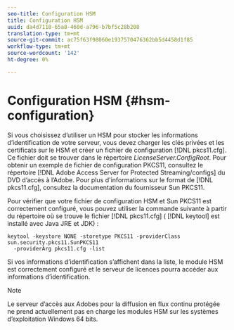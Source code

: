 ```yaml
---
seo-title: Configuration HSM
title: Configuration HSM
uuid: da4d7118-65a8-460d-a796-b7bf5c28b208
translation-type: tm+mt
source-git-commit: ac75f63f98060e1937570476362bb5d4458d1f85
workflow-type: tm+mt
source-wordcount: '142'
ht-degree: 0%

---
```



# Configuration HSM {#hsm-configuration}

Si vous choisissez d’utiliser un HSM pour stocker les informations d’identification de votre serveur, vous devez charger les clés privées et les certificats sur le HSM et créer un fichier de configuration [!DNL pkcs11.cfg]. Ce fichier doit se trouver dans le répertoire *LicenseServer.ConfigRoot*. Pour obtenir un exemple de fichier de configuration PKCS11, consultez le répertoire [!DNL Adobe Access Server for Protected Streaming/configs] du DVD d’accès à l’Adobe. Pour plus d&#39;informations sur le format de [!DNL pkcs11.cfg], consultez la documentation du fournisseur Sun PKCS11.

Pour vérifier que votre fichier de configuration HSM et Sun PKCS11 est correctement configuré, vous pouvez utiliser la commande suivante à partir du répertoire où se trouve le fichier [!DNL pkcs11.cfg] ( [!DNL keytool] est installé avec Java JRE et JDK) :

```
keytool -keystore NONE -storetype PKCS11 -providerClass sun.security.pkcs11.SunPKCS11 
  -providerArg pkcs11.cfg -list
```

Si vos informations d’identification s’affichent dans la liste, le module HSM est correctement configuré et le serveur de licences pourra accéder aux informations d’identification.

>[!NOTE]
>
>Le serveur d’accès aux Adobes pour la diffusion en flux continu protégée ne prend actuellement pas en charge les modules HSM sur les systèmes d’exploitation Windows 64 bits.
